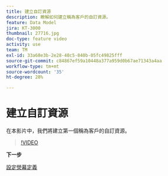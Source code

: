 ```yaml
---
title: 建立自訂資源
description: 瞭解如何建立稱為客戶的自訂資源。
feature: Data Model
jira: KT-3000
thumbnail: 27716.jpg
doc-type: feature video
activity: use
team: TM
exl-id: 33a68e3b-2e28-48c5-840b-05fc49825fff
source-git-commit: c84867ef59a10448a377a959d0b67ae71343a4aa
workflow-type: tm+mt
source-wordcount: '35'
ht-degree: 28%

---
```


# 建立自訂資源

在本影片中，我們將建立第一個稱為客戶的自訂資源。

>[!VIDEO](https://video.tv.adobe.com/v/27716?quality=9)

**下一步**

[設定熒幕定義](./configuring-a-screen-definition-for-a-custom-resource.md)
